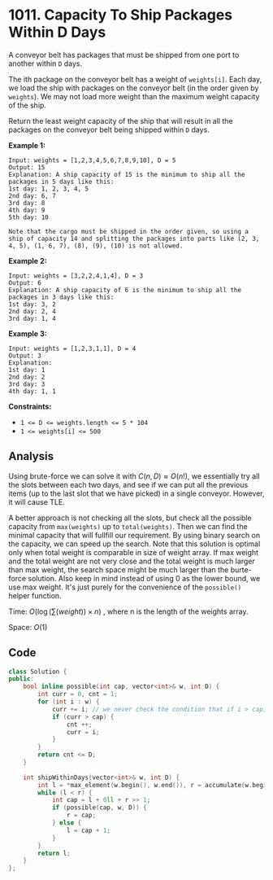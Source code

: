 # 1011. Capacity To Ship Packages Within D Days

A conveyor belt has packages that must be shipped from one port to another within `D` days.

The ith package on the conveyor belt has a weight of `weights[i]`. Each day, we load the ship with packages on the conveyor belt (in the order given by `weights`). We may not load more weight than the maximum weight capacity of the ship.

Return the least weight capacity of the ship that will result in all the packages on the conveyor belt being shipped within `D` days.

 

**Example 1:**

```
Input: weights = [1,2,3,4,5,6,7,8,9,10], D = 5
Output: 15
Explanation: A ship capacity of 15 is the minimum to ship all the packages in 5 days like this:
1st day: 1, 2, 3, 4, 5
2nd day: 6, 7
3rd day: 8
4th day: 9
5th day: 10

Note that the cargo must be shipped in the order given, so using a ship of capacity 14 and splitting the packages into parts like (2, 3, 4, 5), (1, 6, 7), (8), (9), (10) is not allowed.
```

**Example 2:**

```
Input: weights = [3,2,2,4,1,4], D = 3
Output: 6
Explanation: A ship capacity of 6 is the minimum to ship all the packages in 3 days like this:
1st day: 3, 2
2nd day: 2, 4
3rd day: 1, 4
```

**Example 3:**

```
Input: weights = [1,2,3,1,1], D = 4
Output: 3
Explanation:
1st day: 1
2nd day: 2
3rd day: 3
4th day: 1, 1
```

 

**Constraints:**

- `1 <= D <= weights.length <= 5 * 104`
- `1 <= weights[i] <= 500`

## Analysis

Using brute-force we can solve it with $C(n, D) \approx O(n!)$, we essentially try all the slots between each two days, and see if we can put all the previous items (up to the last slot that we have picked) in a single conveyor. However, it will cause TLE.

A better approach is not checking all the slots, but check all the possible capacity from `max(weights)` up to `total(weights)`. Then we can find the minimal capacity that will fullfill our requirement. By using binary search on the capacity, we can speed up the search. Note that this solution is optimal only when total weight is comparable in size of weight array. If max weight and the total weight are not very close and the total weight is much larger than max weight, the search space might be much larger than the burte-force solution. Also keep in mind instead of using 0 as the lower bound, we use max weight. It's just purely for the convenience of the `possible()` helper function.

Time: $O(\log(\sum(weight)) \times n)$ , where n is the length of the weights array.

Space: $O(1)$

## Code

```c++
class Solution {
public:
    bool inline possible(int cap, vector<int>& w, int D) {
        int curr = 0, cnt = 1;
        for (int i : w) {
            curr += i; // we never check the condition that if i > cap, which will return false
            if (curr > cap) {
                cnt ++;
                curr = i;
            }
        }
        return cnt <= D;
    }
    
    int shipWithinDays(vector<int>& w, int D) {
        int l = *max_element(w.begin(), w.end()), r = accumulate(w.begin(), w.end(), 0);
        while (l < r) {
            int cap = l + 0ll + r >> 1;
            if (possible(cap, w, D)) {
                r = cap;
            } else {
                l = cap + 1;
            }
        }
        return l;
    }
};
```

